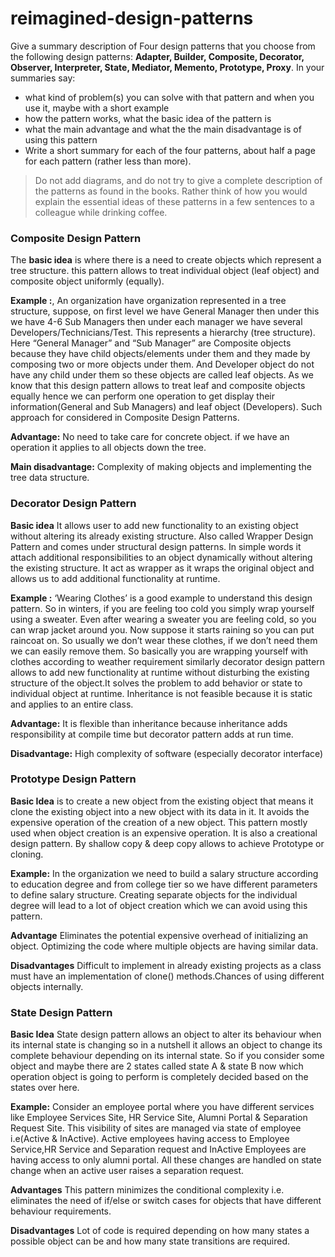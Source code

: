 # reimagined-design-patterns

Give a summary description of Four design patterns that you choose from the following design patterns: **Adapter,  Builder, Composite, Decorator, Observer, Interpreter, State, Mediator, Memento, Prototype, Proxy**. In your summaries say:

- what kind of problem(s) you can solve with that pattern and when you use it, maybe with a short example
- how the pattern works, what the basic idea of the pattern is
- what the main advantage and what the the main disadvantage is of using this pattern
- Write a short summary for each of the four patterns, about half a page for each pattern (rather less than more). 

> Do not add diagrams, and do not try to give a complete description of the patterns as found in the books. Rather think of how you would explain the essential ideas of these patterns in a few sentences to a colleague while drinking coffee.

### Composite Design Pattern

The **basic idea** is where there is a need to create objects which represent a tree structure. this pattern allows to treat individual object (leaf object) and composite object uniformly (equally). 

**Example :**, An organization have organization represented in a tree structure, suppose, on first level we have General Manager then under this we have 4-6 Sub Managers then under each manager we have several Developers/Technicians/Test. This represents a hierarchy (tree structure).
Here “General Manager” and “Sub Manager” are Composite objects because they have child objects/elements under them and they made by composing two or more objects under them. And Developer object do not have any child under them so these objects are called leaf objects.
As we know that this design pattern allows to treat leaf and composite objects equally hence we can perform one operation to get display their information(General and Sub Managers) and leaf object (Developers). Such approach for considered in Composite Design Patterns.

**Advantage:** No need to take care for concrete object. if we have an operation it applies to all objects down the tree.

**Main disadvantage:** Complexity of making objects and implementing the tree data structure.

### Decorator Design Pattern
**Basic idea**
It allows user to add new functionality to an existing object without altering its already existing structure. Also called Wrapper Design Pattern and comes under structural design patterns. In simple words it attach additional responsibilities to an object dynamically without altering the existing structure. It act as wrapper as it wraps the original object and allows us to add additional functionality at runtime.

 **Example :** ‘Wearing Clothes’ is a good example to understand this design pattern. So in winters, if you are feeling too cold you simply wrap yourself using a sweater. Even after wearing a sweater you are feeling cold, so you can wrap jacket around you. Now suppose it starts raining so you can put raincoat on. So usually we don’t wear these clothes, if we don’t need them we can easily remove them.
So basically you are wrapping yourself with clothes according to weather requirement similarly decorator design pattern allows to add new functionality at runtime without disturbing the existing structure of the object.It solves the problem to add behavior or state to individual object at runtime. Inheritance is not feasible because it is static and applies to an entire class.

**Advantage:** It is flexible than inheritance because inheritance adds responsibility at compile time but decorator pattern adds at run time.

**Disadvantage:** High complexity of software (especially decorator interface)

### Prototype Design Pattern
**Basic Idea** is to create a new object from the existing object that means it clone the existing object into a new object with its data in it. It avoids the expensive operation of the creation of a new object. This pattern mostly used when object creation is an expensive operation. It is also a creational design pattern.
By shallow copy & deep copy allows to achieve Prototype or cloning.

**Example:** In the organization we need to build a salary structure according to education degree and from college tier so we have different parameters to define salary structure. Creating separate objects for the individual degree will lead to a lot of object creation which we can avoid using this pattern.

**Advantage**
Eliminates the potential expensive overhead of initializing an object.
Optimizing the code where multiple objects are having similar data.

**Disadvantages**
Difficult to implement in already existing projects as a class must have an implementation of clone() methods.Chances of using different objects internally.

### State Design Pattern
**Basic Idea** State design pattern allows an object to alter its behaviour when its internal state is changing so in a nutshell it allows an object to change its complete behaviour depending on its internal state.
So if you consider some object and maybe there are 2 states called state A & state B now which operation object is going to perform is completely decided based on the states over here.

**Example:** Consider an employee portal where you have different services like Employee Services Site, HR Service Site, Alumni Portal & Separation Request Site. This visibility of sites are managed via state of employee i.e(Active & InActive). Active employees having access to Employee Service,HR Service and Separation request and InActive Employees are having access to only alumni portal. All these changes are handled on state change when an active user raises a separation request.

**Advantages**
This pattern minimizes the conditional complexity i.e. eliminates the need of if/else or switch cases for objects that have different behaviour requirements.

**Disadvantages**
Lot of code is required depending on how many states a possible object can be and how many state transitions are required.

